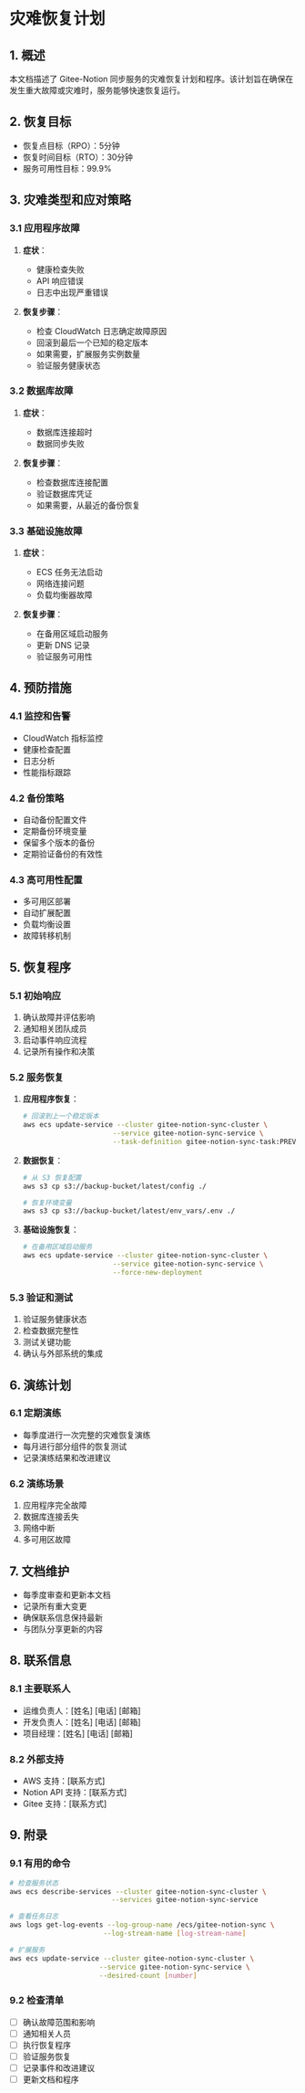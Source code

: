 # 灾难恢复计划

## 1. 概述

本文档描述了 Gitee-Notion 同步服务的灾难恢复计划和程序。该计划旨在确保在发生重大故障或灾难时，服务能够快速恢复运行。

## 2. 恢复目标

- 恢复点目标（RPO）：5分钟
- 恢复时间目标（RTO）：30分钟
- 服务可用性目标：99.9%

## 3. 灾难类型和应对策略

### 3.1 应用程序故障

1. **症状**：
   - 健康检查失败
   - API 响应错误
   - 日志中出现严重错误

2. **恢复步骤**：
   - 检查 CloudWatch 日志确定故障原因
   - 回滚到最后一个已知的稳定版本
   - 如果需要，扩展服务实例数量
   - 验证服务健康状态

### 3.2 数据库故障

1. **症状**：
   - 数据库连接超时
   - 数据同步失败

2. **恢复步骤**：
   - 检查数据库连接配置
   - 验证数据库凭证
   - 如果需要，从最近的备份恢复

### 3.3 基础设施故障

1. **症状**：
   - ECS 任务无法启动
   - 网络连接问题
   - 负载均衡器故障

2. **恢复步骤**：
   - 在备用区域启动服务
   - 更新 DNS 记录
   - 验证服务可用性

## 4. 预防措施

### 4.1 监控和告警

- CloudWatch 指标监控
- 健康检查配置
- 日志分析
- 性能指标跟踪

### 4.2 备份策略

- 自动备份配置文件
- 定期备份环境变量
- 保留多个版本的备份
- 定期验证备份的有效性

### 4.3 高可用性配置

- 多可用区部署
- 自动扩展配置
- 负载均衡设置
- 故障转移机制

## 5. 恢复程序

### 5.1 初始响应

1. 确认故障并评估影响
2. 通知相关团队成员
3. 启动事件响应流程
4. 记录所有操作和决策

### 5.2 服务恢复

1. **应用程序恢复**：
   ```bash
   # 回滚到上一个稳定版本
   aws ecs update-service --cluster gitee-notion-sync-cluster \
                         --service gitee-notion-sync-service \
                         --task-definition gitee-notion-sync-task:PREVIOUS_VERSION
   ```

2. **数据恢复**：
   ```bash
   # 从 S3 恢复配置
   aws s3 cp s3://backup-bucket/latest/config ./

   # 恢复环境变量
   aws s3 cp s3://backup-bucket/latest/env_vars/.env ./
   ```

3. **基础设施恢复**：
   ```bash
   # 在备用区域启动服务
   aws ecs update-service --cluster gitee-notion-sync-cluster \
                         --service gitee-notion-sync-service \
                         --force-new-deployment
   ```

### 5.3 验证和测试

1. 验证服务健康状态
2. 检查数据完整性
3. 测试关键功能
4. 确认与外部系统的集成

## 6. 演练计划

### 6.1 定期演练

- 每季度进行一次完整的灾难恢复演练
- 每月进行部分组件的恢复测试
- 记录演练结果和改进建议

### 6.2 演练场景

1. 应用程序完全故障
2. 数据库连接丢失
3. 网络中断
4. 多可用区故障

## 7. 文档维护

- 每季度审查和更新本文档
- 记录所有重大变更
- 确保联系信息保持最新
- 与团队分享更新的内容

## 8. 联系信息

### 8.1 主要联系人

- 运维负责人：[姓名] [电话] [邮箱]
- 开发负责人：[姓名] [电话] [邮箱]
- 项目经理：[姓名] [电话] [邮箱]

### 8.2 外部支持

- AWS 支持：[联系方式]
- Notion API 支持：[联系方式]
- Gitee 支持：[联系方式]

## 9. 附录

### 9.1 有用的命令

```bash
# 检查服务状态
aws ecs describe-services --cluster gitee-notion-sync-cluster \
                         --services gitee-notion-sync-service

# 查看任务日志
aws logs get-log-events --log-group-name /ecs/gitee-notion-sync \
                       --log-stream-name [log-stream-name]

# 扩展服务
aws ecs update-service --cluster gitee-notion-sync-cluster \
                      --service gitee-notion-sync-service \
                      --desired-count [number]
```

### 9.2 检查清单

- [ ] 确认故障范围和影响
- [ ] 通知相关人员
- [ ] 执行恢复程序
- [ ] 验证服务恢复
- [ ] 记录事件和改进建议
- [ ] 更新文档和程序

